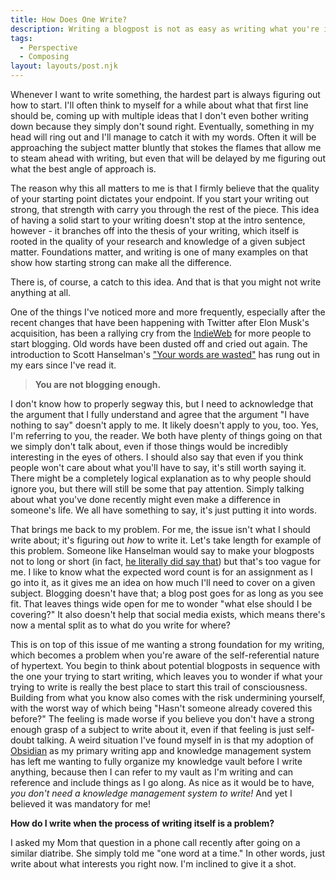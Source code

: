 ```yaml
---
title: How Does One Write?
description: Writing a blogpost is not as easy as writing what you're interested in; at least to me.
tags:
  - Perspective
  - Composing
layout: layouts/post.njk
---
```


Whenever I want to write something, the hardest part is always figuring out how to start. I'll often think to myself for a while about what that first line should be, coming up with multiple ideas that I don't even bother writing down because they simply don't sound right. Eventually, something in my head will ring out and I'll manage to catch it with my words. Often it will be approaching the subject matter bluntly that stokes the flames that allow me to steam ahead with writing, but even that will be delayed by me figuring out what the best angle of approach is.

The reason why this all matters to me is that I firmly believe that the quality of your starting point dictates your endpoint. If you start your writing out strong, that strength with carry you through the rest of the piece. This idea of having a solid start to your writing doesn't stop at the intro sentence, however - it branches off into the thesis of your writing, which itself is rooted in the quality of your research and knowledge of a given subject matter. Foundations matter, and writing is one of many examples on that show how starting strong can make all the difference.

There is, of course, a catch to this idea. And that is that you might not write anything at all.

One of the things I've noticed more and more frequently, especially after the recent changes that have been happening with Twitter after Elon Musk's acquisition, has been a rallying cry from the [IndieWeb](https://indieweb.org/) for more people to start blogging. Old words have been dusted off and cried out again. The introduction to Scott Hanselman's ["Your words are wasted"](https://www.hanselman.com/blog/your-words-are-wasted) has rung out in my ears since I've read it.

> **You are not blogging enough.**

I don't know how to properly segway this, but I need to acknowledge that the argument that I fully understand and agree that the argument "I have nothing to say" doesn't apply to me. It likely doesn't apply to you, too. Yes, I'm referring to you, the reader. We both have plenty of things going on that we simply don't talk about, even if those things would be incredibly interesting in the eyes of others. I should also say that even if you think people won't care about what you'll have to say, it's still worth saying it. There might be a completely logical explanation as to why people should ignore you, but there will still be some that pay attention. Simply talking about what you've done recently might even make a difference in someone's life. We all have something to say, it's just putting it into words.

That brings me back to my problem. For me, the issue isn't what I should write about; it's figuring out _how_ to write it. Let's take length for example of this problem. Someone like Hanselman would say to make your blogposts not to long or short (in fact, [he literally did say that](https://www.hanselman.com/blog/your-blog-is-the-engine-of-community)) but that's too vague for me. I like to know what the expected word count is for an assignment as I go into it, as it gives me an idea on how much I'll need to cover on a given subject. Blogging doesn't have that; a blog post goes for as long as you see fit. That leaves things wide open for me to wonder "what else should I be covering?" It also doesn't help that social media exists, which means there's now a mental split as to what do you write for where?

This is on top of this issue of me wanting a strong foundation for my writing, which becomes a problem when you're aware of the self-referential nature of hypertext. You begin to think about potential blogposts in sequence with the one your trying to start writing, which leaves you to wonder if what your trying to write is really the best place to start this trail of consciousness. Building from what you know also comes with the risk undermining yourself, with the worst way of which being "Hasn't someone already covered this before?" The feeling is made worse if you believe you don't have a strong enough grasp of a subject to write about it, even if that feeling is just self-doubt talking. A weird situation I've found myself in is that my adoption of [Obsidian](https://obsidian.md/) as my primary writing app and knowledge management system has left me wanting to fully organize my knowledge vault before I write anything, because then I can refer to my vault as I'm writing and can reference and include things as I go along. As nice as it would be to have, _you don't need a knowledge management system to write!_ And yet I believed it was mandatory for me!

**How do I write when the process of writing itself is a problem?**

I asked my Mom that question in a phone call recently after going on a similar diatribe. She simply told me "one word at a time." In other words, just write about what interests you right now. I'm inclined to give it a shot.
